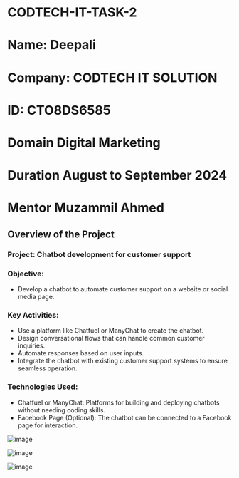 # CODTECH-IT-TASK-2

# **Name:** Deepali
# **Company:** CODTECH IT SOLUTION
# **ID:** CTO8DS6585
# **Domain** Digital Marketing
# **Duration** August to September 2024
# **Mentor** Muzammil Ahmed

## Overview of the Project

### Project: Chatbot development for customer support

### Objective:
- Develop a chatbot to automate customer support on a website or social media page.
### Key Activities:
- Use a platform like Chatfuel or ManyChat to create the chatbot.
- Design conversational flows that can handle common customer inquiries.
- Automate responses based on user inputs.
- Integrate the chatbot with existing customer support systems to ensure seamless operation.
### Technologies Used:
- Chatfuel or ManyChat: Platforms for building and deploying chatbots without needing coding skills.
- Facebook Page (Optional): The chatbot can be connected to a Facebook page for interaction.

![image](https://github.com/user-attachments/assets/a4bf9b11-ab08-4138-988d-a0b7b1dc570e)


![image](https://github.com/user-attachments/assets/9d4d3f9f-a948-4ce0-88c6-ec0b05146dd2)

![image](https://github.com/user-attachments/assets/548b2fde-7212-4feb-b052-85cae2349f62)
